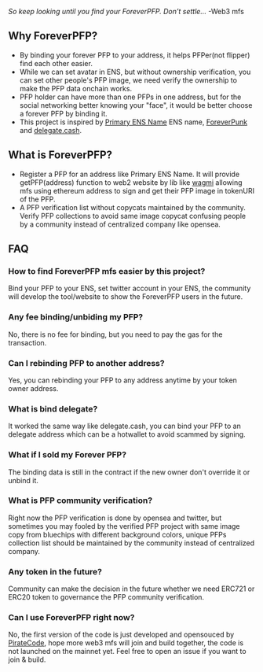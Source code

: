 *So keep looking until you find your ForeverPFP. Don’t settle…* -Web3 mfs

## Why ForeverPFP?
- By binding your forever PFP to your address, it helps PFPer(not flipper) find each other easier.
- While we can set avatar in ENS, but without ownership verification, you can set other people's PFP image, we need verify the ownership to make the PFP data onchain works.
- PFP holder can have more than one PFPs in one address, but for the social networking better knowing your "face", it would be better choose a forever PFP by binding it.
- This project is inspired by [Primary ENS Name](https://app.ens.domains/faq#what-is-a-primary-ens-name-record) ENS name, [ForeverPunk](https://twitter.com/foreverpunksnft) and [delegate.cash](https://delegate.cash).

## What is ForeverPFP?
- Register a PFP for an address like Primary ENS Name.
It will provide getPFP(address) function to web2 website by lib like [wagmi](https://wagmi.sh/) allowing mfs using ethereum address to sign and get their PFP image in tokenURI of the PFP.
- A PFP verification list without copycats maintained by the community.
Verify PFP collections to avoid same image copycat confusing people by a community instead of centralized company like opensea.

## FAQ

### How to find ForeverPFP mfs easier by this project?
Bind your PFP to your ENS, set twitter account in your ENS, the community will develop the tool/website to show the ForeverPFP users in the future.
### Any fee binding/unbiding my PFP?
No, there is no fee for binding, but you need to pay the gas for the transaction.
### Can I rebinding PFP to another address?
Yes, you can rebinding your PFP to any address anytime by your token owner address.
### What is bind delegate?
It worked the same way like delegate.cash, you can bind your PFP to an delegate address which can be a hotwallet to avoid scammed by signing.
### What if I sold my Forever PFP?
The binding data is still in the contract if the new owner don't override it or unbind it.
### What is PFP community verification?
Right now the PFP verification is done by opensea and twitter, but sometimes you may fooled by the verified PFP project with same image copy from bluechips with different background colors, unique PFPs collection list should be maintained by the community instead of centralized company.
### Any token in the future?
Community can make the decision in the future whether we need ERC721 or ERC20 token to governance the PFP community verification.
### Can I use ForeverPFP right now?
No, the first version of the code is just developed and opensouced by [PirateCode](https://twitter.com/PirateCode_ETH), hope more web3 mfs will join and build together, the code is not launched on the mainnet yet. Feel free to open an issue if you want to join & build.

